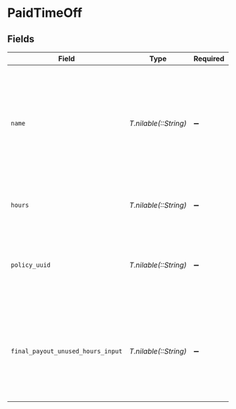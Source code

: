 # PaidTimeOff


## Fields

| Field                                                                                                                                 | Type                                                                                                                                  | Required                                                                                                                              | Description                                                                                                                           |
| ------------------------------------------------------------------------------------------------------------------------------------- | ------------------------------------------------------------------------------------------------------------------------------------- | ------------------------------------------------------------------------------------------------------------------------------------- | ------------------------------------------------------------------------------------------------------------------------------------- |
| `name`                                                                                                                                | *T.nilable(::String)*                                                                                                                 | :heavy_minus_sign:                                                                                                                    | The name of the PTO. This also serves as the unique, immutable identifier for the PTO. Must pass in name or policy_uuid but not both. |
| `hours`                                                                                                                               | *T.nilable(::String)*                                                                                                                 | :heavy_minus_sign:                                                                                                                    | The hours of this PTO taken during the pay period.                                                                                    |
| `policy_uuid`                                                                                                                         | *T.nilable(::String)*                                                                                                                 | :heavy_minus_sign:                                                                                                                    | The uuid of the PTO policy. Must pass in name or policy_uuid but not both.                                                            |
| `final_payout_unused_hours_input`                                                                                                     | *T.nilable(::String)*                                                                                                                 | :heavy_minus_sign:                                                                                                                    | The outstanding hours paid upon termination. This field is only applicable for termination payrolls.                                  |